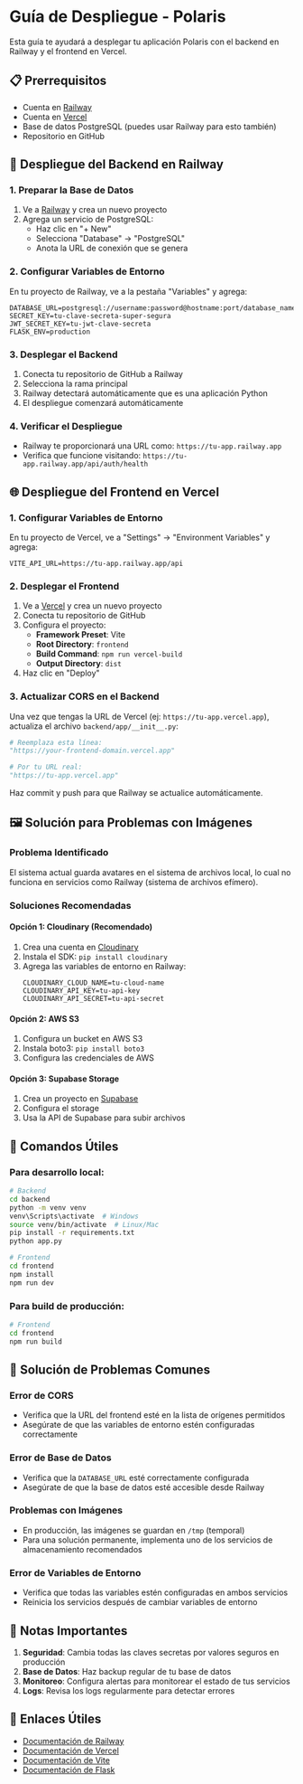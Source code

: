 # Guía de Despliegue - Polaris

Esta guía te ayudará a desplegar tu aplicación Polaris con el backend en Railway y el frontend en Vercel.

## 📋 Prerrequisitos

- Cuenta en [Railway](https://railway.app/)
- Cuenta en [Vercel](https://vercel.com/)
- Base de datos PostgreSQL (puedes usar Railway para esto también)
- Repositorio en GitHub

## 🚀 Despliegue del Backend en Railway

### 1. Preparar la Base de Datos

1. Ve a [Railway](https://railway.app/) y crea un nuevo proyecto
2. Agrega un servicio de PostgreSQL:
   - Haz clic en "+ New"
   - Selecciona "Database" → "PostgreSQL"
   - Anota la URL de conexión que se genera

### 2. Configurar Variables de Entorno

En tu proyecto de Railway, ve a la pestaña "Variables" y agrega:

```
DATABASE_URL=postgresql://username:password@hostname:port/database_name
SECRET_KEY=tu-clave-secreta-super-segura
JWT_SECRET_KEY=tu-jwt-clave-secreta
FLASK_ENV=production
```

### 3. Desplegar el Backend

1. Conecta tu repositorio de GitHub a Railway
2. Selecciona la rama principal
3. Railway detectará automáticamente que es una aplicación Python
4. El despliegue comenzará automáticamente

### 4. Verificar el Despliegue

- Railway te proporcionará una URL como: `https://tu-app.railway.app`
- Verifica que funcione visitando: `https://tu-app.railway.app/api/auth/health`

## 🌐 Despliegue del Frontend en Vercel

### 1. Configurar Variables de Entorno

En tu proyecto de Vercel, ve a "Settings" → "Environment Variables" y agrega:

```
VITE_API_URL=https://tu-app.railway.app/api
```

### 2. Desplegar el Frontend

1. Ve a [Vercel](https://vercel.com/) y crea un nuevo proyecto
2. Conecta tu repositorio de GitHub
3. Configura el proyecto:
   - **Framework Preset**: Vite
   - **Root Directory**: `frontend`
   - **Build Command**: `npm run vercel-build`
   - **Output Directory**: `dist`
4. Haz clic en "Deploy"

### 3. Actualizar CORS en el Backend

Una vez que tengas la URL de Vercel (ej: `https://tu-app.vercel.app`), actualiza el archivo `backend/app/__init__.py`:

```python
# Reemplaza esta línea:
"https://your-frontend-domain.vercel.app"

# Por tu URL real:
"https://tu-app.vercel.app"
```

Haz commit y push para que Railway se actualice automáticamente.

## 🖼️ Solución para Problemas con Imágenes

### Problema Identificado
El sistema actual guarda avatares en el sistema de archivos local, lo cual no funciona en servicios como Railway (sistema de archivos efímero).

### Soluciones Recomendadas

#### Opción 1: Cloudinary (Recomendado)

1. Crea una cuenta en [Cloudinary](https://cloudinary.com/)
2. Instala el SDK: `pip install cloudinary`
3. Agrega las variables de entorno en Railway:
   ```
   CLOUDINARY_CLOUD_NAME=tu-cloud-name
   CLOUDINARY_API_KEY=tu-api-key
   CLOUDINARY_API_SECRET=tu-api-secret
   ```

#### Opción 2: AWS S3

1. Configura un bucket en AWS S3
2. Instala boto3: `pip install boto3`
3. Configura las credenciales de AWS

#### Opción 3: Supabase Storage

1. Crea un proyecto en [Supabase](https://supabase.com/)
2. Configura el storage
3. Usa la API de Supabase para subir archivos

## 🔧 Comandos Útiles

### Para desarrollo local:
```bash
# Backend
cd backend
python -m venv venv
venv\Scripts\activate  # Windows
source venv/bin/activate  # Linux/Mac
pip install -r requirements.txt
python app.py

# Frontend
cd frontend
npm install
npm run dev
```

### Para build de producción:
```bash
# Frontend
cd frontend
npm run build
```

## 🐛 Solución de Problemas Comunes

### Error de CORS
- Verifica que la URL del frontend esté en la lista de orígenes permitidos
- Asegúrate de que las variables de entorno estén configuradas correctamente

### Error de Base de Datos
- Verifica que la `DATABASE_URL` esté correctamente configurada
- Asegúrate de que la base de datos esté accesible desde Railway

### Problemas con Imágenes
- En producción, las imágenes se guardan en `/tmp` (temporal)
- Para una solución permanente, implementa uno de los servicios de almacenamiento recomendados

### Error de Variables de Entorno
- Verifica que todas las variables estén configuradas en ambos servicios
- Reinicia los servicios después de cambiar variables de entorno

## 📝 Notas Importantes

1. **Seguridad**: Cambia todas las claves secretas por valores seguros en producción
2. **Base de Datos**: Haz backup regular de tu base de datos
3. **Monitoreo**: Configura alertas para monitorear el estado de tus servicios
4. **Logs**: Revisa los logs regularmente para detectar errores

## 🔗 Enlaces Útiles

- [Documentación de Railway](https://docs.railway.app/)
- [Documentación de Vercel](https://vercel.com/docs)
- [Documentación de Vite](https://vitejs.dev/)
- [Documentación de Flask](https://flask.palletsprojects.com/)